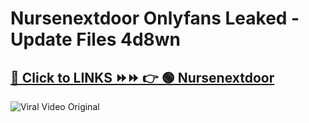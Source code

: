 
 # Nursenextdoor Onlyfans Leaked - Update Files 4d8wn

## <h2><a href="https://clipsfans.com/Nursenextdoor&ref=git">🔗 Click to LINKS ⏩⏩ 👉 🟢 Nursenextdoor </a></h2>

<a href="https://clipsfans.com/Nursenextdoor&ref=git" rel="nofollow" data-target="animated-image.originalLink"><img src="https://i.ibb.co.com/xMMVF88/686577567.gif" alt="Viral Video Original" style="max-width: 100%; display: inline-block;" data-target="animated-image.originalImage"></a>

